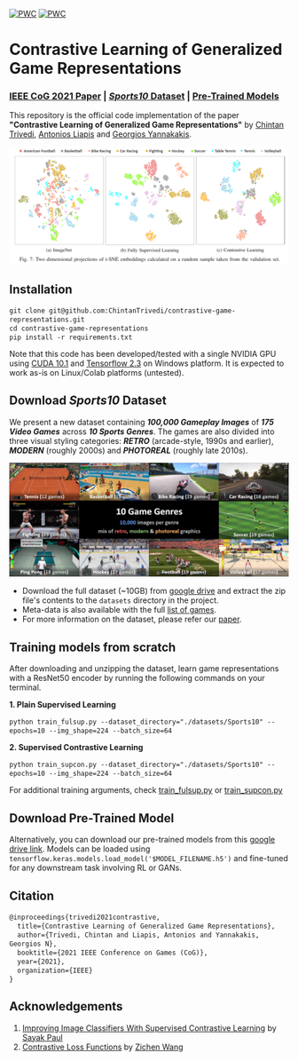 [![PWC](https://img.shields.io/endpoint.svg?url=https://paperswithcode.com/badge/contrastive-learning-of-generalized-game/image-classification-on-sports10)](https://paperswithcode.com/sota/image-classification-on-sports10?p=contrastive-learning-of-generalized-game)
[![PWC](https://img.shields.io/endpoint.svg?url=https://paperswithcode.com/badge/contrastive-learning-of-generalized-game/representation-learning-on-sports10)](https://paperswithcode.com/sota/representation-learning-on-sports10?p=contrastive-learning-of-generalized-game)

# Contrastive Learning of Generalized Game Representations

### [IEEE CoG 2021 Paper](https://arxiv.org/abs/2106.10060) | [*Sports10* Dataset](https://drive.google.com/drive/folders/137Byy_ngEp_dFnzKpnCK1wxyzYxnhamE?usp=sharing) | [Pre-Trained Models]()

This repository is the official code implementation of the paper **"Contrastive Learning of Generalized Game Representations"** by [Chintan Trivedi](deepgamingai.com), [Antonios Liapis](http://antoniosliapis.com/) and [Georgios Yannakakis](https://yannakakis.net/).

<img src='./imgs/t-SNE Results.png'/>


## Installation
```
git clone git@github.com:ChintanTrivedi/contrastive-game-representations.git
cd contrastive-game-representations
pip install -r requirements.txt
```
Note that this code has been developed/tested with a single NVIDIA GPU using [CUDA 10.1](https://developer.nvidia.com/cuda-10.1-download-archive-base) and [Tensorflow 2.3](https://www.tensorflow.org/install) on Windows platform. It is expected to work as-is on Linux/Colab platforms (untested).


## Download *Sports10* Dataset
We present a new dataset containing ***100,000 Gameplay Images*** of ***175 Video Games*** across ***10 Sports Genres***. The games are also divided into three visual styling categories: ***RETRO*** (arcade-style, 1990s and earlier), ***MODERN*** (roughly 2000s) and ***PHOTOREAL*** (roughly late 2010s).

<img src='./datasets/Sports10 Banner Image.png'/>

- Download the full dataset (~10GB) from [google drive](https://drive.google.com/drive/folders/137Byy_ngEp_dFnzKpnCK1wxyzYxnhamE?usp=sharing) and extract the zip file's contents to the ```datasets``` directory in the project.
- Meta-data is also available with the full [list of games](https://drive.google.com/file/d/1OywBuQjjEjxBAKFL7QzE3QRoVQVON4wO/view?usp=sharing).
- For more information on the dataset, please refer our [paper](https://arxiv.org/abs/2106.10060).


## Training models from scratch
After downloading and unzipping the dataset, learn game representations with a ResNet50 encoder by running the following commands on your terminal.

**1. Plain Supervised Learning**
```
python train_fulsup.py --dataset_directory="./datasets/Sports10" --epochs=10 --img_shape=224 --batch_size=64
```
**2. Supervised Contrastive Learning**
```
python train_supcon.py --dataset_directory="./datasets/Sports10" --epochs=10 --img_shape=224 --batch_size=64
```
For additional training arguments, check [train_fulsup.py](./train_fulsup.py) or [train_supcon.py](./train_supcon.py)

## Download Pre-Trained Model
Alternatively, you can download our pre-trained models from this [google drive link](). Models can be loaded using ```tensorflow.keras.models.load_model('$MODEL_FILENAME.h5')``` and fine-tuned for any downstream task involving RL or GANs.

## Citation
```
@inproceedings{trivedi2021contrastive,
  title={Contrastive Learning of Generalized Game Representations},
  author={Trivedi, Chintan and Liapis, Antonios and Yannakakis, Georgios N},
  booktitle={2021 IEEE Conference on Games (CoG)},
  year={2021},
  organization={IEEE}
}
```

## Acknowledgements
1. [Improving Image Classifiers With Supervised Contrastive Learning](https://wandb.ai/authors/scl/reports/Improving-Image-Classifiers-With-Supervised-Contrastive-Learning--VmlldzoxMzQwNzE) by [Sayak Paul](https://github.com/sayakpaul)
2. [Contrastive Loss Functions](https://github.com/wangz10/contrastive_loss) by [Zichen Wang](https://github.com/wangz10)
